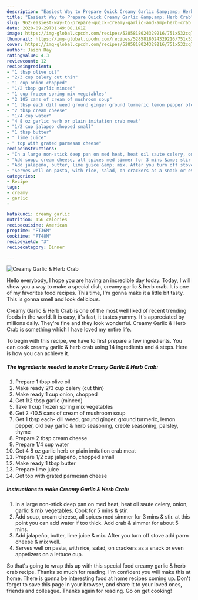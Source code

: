 ```yaml
---
description: "Easiest Way to Prepare Quick Creamy Garlic &amp;amp; Herb Crab"
title: "Easiest Way to Prepare Quick Creamy Garlic &amp;amp; Herb Crab"
slug: 962-easiest-way-to-prepare-quick-creamy-garlic-and-amp-herb-crab
date: 2020-09-29T01:49:08.161Z
image: https://img-global.cpcdn.com/recipes/5285818024329216/751x532cq70/creamy-garlic-herb-crab-recipe-main-photo.jpg
thumbnail: https://img-global.cpcdn.com/recipes/5285818024329216/751x532cq70/creamy-garlic-herb-crab-recipe-main-photo.jpg
cover: https://img-global.cpcdn.com/recipes/5285818024329216/751x532cq70/creamy-garlic-herb-crab-recipe-main-photo.jpg
author: Jason Ray
ratingvalue: 4.3
reviewcount: 12
recipeingredient:
- "1 tbsp olive oil"
- "2/3 cup celery cut thin"
- "1 cup onion chopped"
- "1/2 tbsp garlic minced"
- "1 cup frozen spring mix vegetables"
- "2 105 cans of cream of mushroom soup"
- "1 tbsp each dill weed ground ginger ground turmeric lemon pepper old bay garlic  herb seasoning creole seasoning parsley thyme"
- "2 tbsp cream cheese"
- "1/4 cup water"
- "4 8 oz garlic herb or plain imitation crab meat"
- "1/2 cup jalapeo chopped small"
- "1 tbsp butter"
- " lime juice"
- " top with grated parmesan cheese"
recipeinstructions:
- "In a large non-stick deep pan on med heat, heat oil saute celery, onion, garlic &amp; mix vegetables. Cook for 5 mins &amp; stir."
- "Add soup, cream cheese, all spices med simmer for 3 mins &amp; stir. at this point you can add water if too thick. Add crab &amp; simmer for about 5 mins."
- "Add jalapeño, butter, lime juice &amp; mix. After you turn off stove add parm cheese &amp; mix well."
- "Serves well on pasta, with rice, salad, on crackers as a snack or even appetizers on a lettuce cup."
categories:
- Recipe
tags:
- creamy
- garlic
- 

katakunci: creamy garlic  
nutrition: 156 calories
recipecuisine: American
preptime: "PT36M"
cooktime: "PT48M"
recipeyield: "3"
recipecategory: Dinner

---
```



![Creamy Garlic &amp; Herb Crab](https://img-global.cpcdn.com/recipes/5285818024329216/751x532cq70/creamy-garlic-herb-crab-recipe-main-photo.jpg)

Hello everybody, I hope you are having an incredible day today. Today, I will show you a way to make a special dish, creamy garlic &amp; herb crab. It is one of my favorites food recipes. This time, I'm gonna make it a little bit tasty. This is gonna smell and look delicious.

Creamy Garlic &amp; Herb Crab is one of the most well liked of recent trending foods in the world. It is easy, it's fast, it tastes yummy. It's appreciated by millions daily. They're fine and they look wonderful. Creamy Garlic &amp; Herb Crab is something which I have loved my entire life.




To begin with this recipe, we have to first prepare a few ingredients. You can cook creamy garlic &amp; herb crab using 14 ingredients and 4 steps. Here is how you can achieve it.

<!--inarticleads1-->

##### The ingredients needed to make Creamy Garlic &amp; Herb Crab:

1. Prepare 1 tbsp olive oil
1. Make ready 2/3 cup celery (cut thin)
1. Make ready 1 cup onion, chopped
1. Get 1/2 tbsp garlic (minced)
1. Take 1 cup frozen spring mix vegetables
1. Get 2 -10.5 cans of cream of mushroom soup
1. Get 1 tbsp each- dill weed, ground ginger, ground turmeric, lemon pepper, old bay garlic &amp; herb seasoning, creole seasoning, parsley, thyme
1. Prepare 2 tbsp cream cheese
1. Prepare 1/4 cup water
1. Get 4 8 oz garlic herb or plain imitation crab meat
1. Prepare 1/2 cup jalapeño, chopped small
1. Make ready 1 tbsp butter
1. Prepare  lime juice
1. Get  top with grated parmesan cheese




<!--inarticleads2-->

##### Instructions to make Creamy Garlic &amp; Herb Crab:

1. In a large non-stick deep pan on med heat, heat oil saute celery, onion, garlic &amp; mix vegetables. Cook for 5 mins &amp; stir.
1. Add soup, cream cheese, all spices med simmer for 3 mins &amp; stir. at this point you can add water if too thick. Add crab &amp; simmer for about 5 mins.
1. Add jalapeño, butter, lime juice &amp; mix. After you turn off stove add parm cheese &amp; mix well.
1. Serves well on pasta, with rice, salad, on crackers as a snack or even appetizers on a lettuce cup.




So that's going to wrap this up with this special food creamy garlic &amp; herb crab recipe. Thanks so much for reading. I'm confident you will make this at home. There is gonna be interesting food at home recipes coming up. Don't forget to save this page in your browser, and share it to your loved ones, friends and colleague. Thanks again for reading. Go on get cooking!
